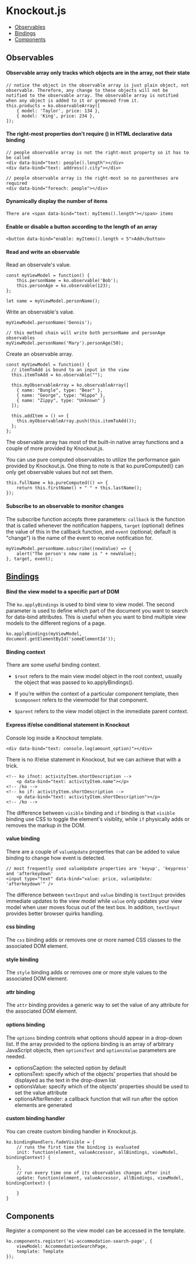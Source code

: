 # Knockout.js

- [Observables](#observables)
- [Bindings](#bindings)
- [Components](#components)

## Observables

#### Observable array only tracks which objects are in the array, not their state

```
// notice the object in the observable array is just plain object, not observable. Therefore, any change to these objects will not be notified to the observable array. The observable array is notified when any object is added to it or gremoved from it.
this.products = ko.observableArray([
	{ model: 'Taylor', price: 134 },
	{ model: 'King', price: 234 },	
]);
```

#### The right-most properties don't require () in HTML declarative data binding

```
// people observable array is not the right-most property so it has to be called
<div data-bind="text: people().length"></div>
<div data-bind="text: address().city"></div>

// people observable array is the right-most so no parentheses are required
<div data-bind="foreach: people"></div>
```

#### Dynamically display the number of items
```
There are <span data-bind="text: myItems().length"></span> items
```

#### Enable or disable a button according to the length of an array
```
<button data-bind="enable: myItems().length < 5">Add</button>
```

#### Read and write an observable

Read an observale's value.
```
const myViewModel = function() {
    this.personName = ko.observable('Bob');
    this.personAge = ko.observable(123);
};

let name = myViewModel.personName();
```

Write an observable's value.
```
myViewModel.personName('Dennis');

// this method chain will write both personName and personAge observables
myViewModel.personName('Mary').personAge(50);
```

Create an observable array.
```
const myViewModel = function() {
  // itemToAdd is bound to an input in the view
  this.itemToAdd = ko.observable("");
	
  this.myObservableArray = ko.observableArray([
    { name: "Bungle", type: "Bear" },
    { name: "George", type: "Hippo" },
    { name: "Zippy", type: "Unknown" }
  ]);
	
  this.addItem = () => {
    this.myObservableArray.push(this.itemToAdd());
  };
};
```
The observable array has most of the built-in native array functions and a couple of more provided by Knockout.js.

You can use pure computed observables to utilize the performance gain provided by Knockout.js. One thing to note is that ko.pureComputed() can only get observable values but not set them.
```
this.fullName = ko.pureComputed(() => {
    return this.firstName() + " " + this.lastName();
});
```

#### Subscribe to an observable to monitor changes

The subscribe function accepts three parameters: `callback` is the function that is called whenever the notification happens, `target` (optional) defines the value of this in the callback function, and `event` (optional; default is "change") is the name of the event to receive notification for.

```
myViewModel.personName.subscribe((newValue) => {
    alert("The person's new name is " + newValue);
}, target, event);
```

## [Bindings](#bindings)

#### Bind the view model to a specific part of DOM

The `ko.applyBindings` is used to bind view to view model. The second parameter is used to define which part of the document you want to search for data-bind attributes. This is useful when you want to bind multiple view models to the different regions of a page.
```
ko.applyBindings(myViewModel, document.getElementById('someElementId'));
```

#### Binding context

There are some useful binding context.

- `$root` refers to the main view model object in the root context, usually the object that was passed to ko.applyBindings().

- If you’re within the context of a particular component template, then `$component` refers to the viewmodel for that component.

- `$parent` refers to the view model object in the immediate parent context. 

#### Express if/else conditional statement in Knockout

Console log inside a Knockout template.
```
<div data-bind="text: console.log(amount_option)"></div>
```

There is no if/else statement in Knockout, but we can achieve that with a trick.

```
<!-- ko ifnot: activityItem.shortDescription -->
	<p data-bind="text: activityItem.name"></p>
<!-- /ko -->
<!-- ko if: activityItem.shortDescription -->
	<p data-bind="text: activityItem.shortDescription"></p>
<!-- /ko -->
```

The difference between `visible` binding and `if` binding is that `visible` binding use CSS to toggle the element's visiblity, while `if` physically adds or removes the markup in the DOM.

#### value binding

There are a couple of `valueUpdate` properties that can be added to value binding to change how event is detected.

```
// most frequently used valueUpdate properties are 'keyup', 'keypress' and 'afterkeydown'
<input type="text" data-bind="value: price, valueUpdate: 'afterkeydown'" />
```

The difference between `textInput` and `value` binding is `textInput` provides immediate updates to the view model while `value` only updates your view model when user moves focus out of the text box. In addition, `textInput` provides better browser quirks handling.

#### css binding
The `css` binding adds or removes one or more named CSS classes to the associated DOM element.

#### style binding

The `style` binding adds or removes one or more style values to the associated DOM element.

#### attr binding

The `attr` binding provides a generic way to set the value of any attribute for the associated DOM element.

#### options binding

The `options` binding controls what options should appear in a drop-down list. If the array provided to the options binding is an array of arbitrary JavaScript objects, then `optionsText` and `optionsValue` parameters are needed.

- optionsCaption: the selected option by default
- optionsText: specify which of the objects' properties that should be displayed as the text in the drop-down list
- optionsValue: specify which of the objects’ properties should be used to set the value attribute
- optionsAfterRender: a callback function that will run after the option elements are generated

#### custom binding handler

You can create custom binding handler in Knockout.js.

```
ko.bindingHandlers.fadeVisible = {
	// runs the first time the binding is evaluated
	init: function(element, valueAccessor, allBindings, viewModel, bindingContext) {
	
	},
	// run every time one of its observables changes after init
	update: function(element, valueAccessor, allBindings, viewModel, bindingContext) {
	
	}
}
```

## Components

Register a component so the view model can be accessed in the template.
```
ko.components.register('ei-accommodation-search-page', {
	viewModel: AccommodationSearchPage,
	template: Template
});
```
